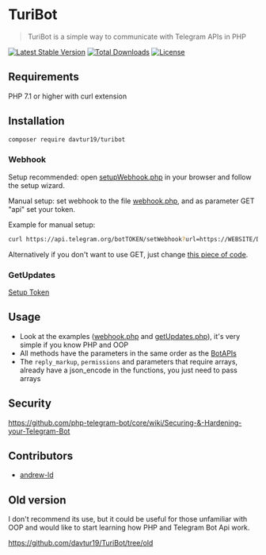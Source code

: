 # TuriBot
> TuriBot is a simple way to communicate with Telegram APIs in PHP

[![Latest Stable Version](https://poser.pugx.org/davtur19/turibot/v/stable)](https://packagist.org/packages/davtur19/turibot)
[![Total Downloads](https://poser.pugx.org/davtur19/turibot/downloads)](https://packagist.org/packages/davtur19/turibot)
[![License](https://poser.pugx.org/davtur19/turibot/license)](https://packagist.org/packages/davtur19/turibot)

## Requirements
PHP 7.1 or higher with curl extension

## Installation
```sh
composer require davtur19/turibot
```
### Webhook
Setup recommended: open [setupWebhook.php](https://github.com/davtur19/TuriBot/blob/master/examples/setupWebhook.php) in your browser and follow the setup wizard.

Manual setup: set webhook to the file [webhook.php](https://github.com/davtur19/TuriBot/blob/master/examples/webhook.php), and as parameter GET "api" set your token.

Example for manual setup:
```sh
curl https://api.telegram.org/botTOKEN/setWebhook?url=https://WEBSITE/DIR/webhook.php?api=TOKEN
```
Alternatively if you don't want to use GET, just change [this piece of code](https://github.com/davtur19/TuriBot/blob/master/examples/webhook.php#L8-L12).

### GetUpdates
[Setup Token](https://github.com/davtur19/TuriBot/blob/master/examples/getUpdates.php#L8)

## Usage
- Look at the examples ([webhook.php](https://github.com/davtur19/TuriBot/blob/master/examples/webhook.php) and [getUpdates.php](https://github.com/davtur19/TuriBot/blob/master/examples/getUpdates.php)), it's very simple if you know PHP and OOP
- All methods have the parameters in the same order as the [BotAPIs](https://core.telegram.org/bots/api#available-methods)
- The `reply_markup`, `permissions` and parameters that require arrays, already have a json_encode in the functions, you just need to pass arrays

## Security
https://github.com/php-telegram-bot/core/wiki/Securing-&-Hardening-your-Telegram-Bot

## Contributors
- [andrew-ld](https://github.com/andrew-ld)

## Old version
I don't recommend its use, but it could be useful for those unfamiliar with OOP and would like to start learning how PHP and Telegram Bot Api work.

https://github.com/davtur19/TuriBot/tree/old
